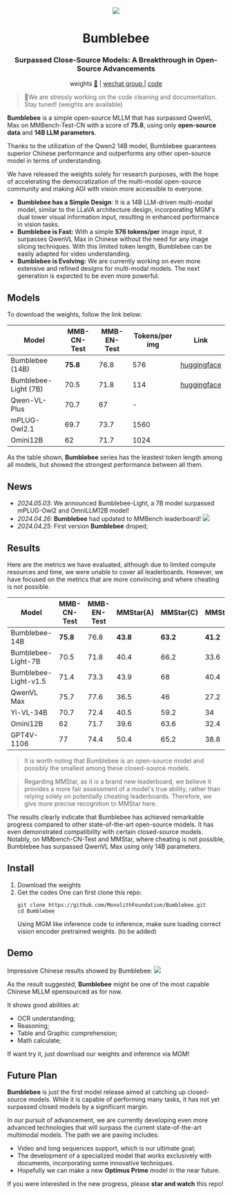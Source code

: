 <div align="center">
<img src="assets/a.png" />
<h1>Bumblebee</h1>
<h3>Surpassed Close-Source Models: A Breakthrough in Open-Source Advancements</h3>
<p align="center">
  weights  <a href="https://huggingface.co/MonolithFoundation/Bumblebee">🤗</a> | <a href="https://github.com/MonolithFoundation/Bumblebee/issues/1"> wechat group </a> | <a href="https://github.com/MonolithFoundation/Bumblebee"> code </a>
</p>

</div>

> 👷We are stressly working on the code cleaning and documentation. Stay tuned! (weights are available)

**Bumblebee** is a simple open-source MLLM that has surpassed QwenVL Max on MMBench-Test-CN with a score of **75.8**, using only **open-source data** and **14B LLM parameters**.

Thanks to the utilization of the Qwen2 14B model, Bumblebee guarantees superior Chinese performance and outperforms any other open-source model in terms of understanding.

We have released the weights solely for research purposes, with the hope of accelerating the democratization of the multi-modal open-source community and making AGI with vision more accessible to everyone.

- **Bumblebee has a Simple Design**: It is a 14B LLM-driven multi-modal model, similar to the LLaVA architecture design, incorporating MGM's dual tower visual information input, resulting in enhanced performance in vision tasks.
- **Bumblebee is Fast:** With a simple **576 tokens/per** image input, it surpasses QwenVL Max in Chinese without the need for any image slicing techniques. With this limited token length, Bumblebee can be easily adapted for video understanding.
- **Bumblebee is Evolving:** We are currently working on even more extensive and refined designs for multi-modal models. The next generation is expected to be even more powerful.

## Models

To download the weights, follow the link below:

| Model                | MMB-CN-Test | MMB-EN-Test | Tokens/per img | Link                                                                     |
| -------------------- | ----------- | ----------- | -------------- | ------------------------------------------------------------------------ |
| Bumblebee (14B)      | **75.8**    | 76.8        | 576            | [huggingface](https://huggingface.co/MonolithFoundation/Bumblebee)       |
| Bumblebee-Light (7B) | 70.5        | 71.8        | 114            | [huggingface](https://huggingface.co/MonolithFoundation/Bumblebee-Light) |
| Qwen-VL-Plus         | 70.7        | 67          | -              |                                                                          |
| mPLUG-Owl2.1         | 69.7        | 73.7        | 1560           |                                                                          |
| Omini12B             | 62          | 71.7        | 1024           |                                                                          |

As the table shown, **Bumblebee** series has the leastest token length among all models, but showed the strongest performance between all them.

## News

- _2024.05.03_: We announced Bumblebee-Light, a 7B model surpassed mPLUG-Owl2 and OmniLLM12B model!
- _2024.04.26_: **Bumblebee** had updated to MMBench leaderboard!
  ![](assets/board.jpg)
- _2024.04.25_: First version **Bumblebee** droped;

## Results

Here are the metrics we have evaluated, although due to limited compute resources and time, we were unable to cover all leaderboards. However, we have focused on the metrics that are more convincing and where cheating is not possible.

| Model                | MMB-CN-Test | MMB-EN-Test | MMStar(A) | MMStar(C) | MMStar(F) |
| -------------------- | ----------- | ----------- | --------- | --------- | --------- |
| Bumblebee-14B        | **75.8**    | 76.8        | **43.8**  | **63.2**  | **41.2**  |
| Bumblebee-Light-7B   | 70.5        | 71.8        | 40.4      | 66.2      | 33.6      |
| Bumblebee-Light-v1.5 | 71.4        | 73.3        | 43.9      | 68        | 40.4      |
| QwenVL Max           | 75.7        | 77.6        | 36.5      | 46        | 27.2      |
| Yi-VL-34B            | 70.7        | 72.4        | 40.5      | 59.2      | 34        |
| Omini12B             | 62          | 71.7        | 39.6      | 63.6      | 32.4      |
| GPT4V-1106           | 77          | 74.4        | 50.4      | 65.2      | 38.8      |

> It is worth noting that Bumblebee is an open-source model and possibly the smallest among these closed-source models.

> Regarding MMStar, as it is a brand new leaderboard, we believe it provides a more fair assessment of a model's true ability, rather than relying solely on potentially cheating leaderboards. Therefore, we give more precise recognition to MMStar here.

The results clearly indicate that Bumblebee has achieved remarkable progress compared to other state-of-the-art open-source models. It has even demonstrated compatibility with certain closed-source models. Notably, on MMbench-CN-Test and MMStar, where cheating is not possible, Bumblebee has surpassed QwenVL Max using only 14B parameters.

## Install

1. Download the weights
2. Get the codes
   One can first clone this repo:
   ```
   git clone https://github.com/MonolithFoundation/Bumblebee.git
   cd Bumblebee
   ```
   Using MGM like inference code to inference, make sure loading correct vision encoder pretrained weights. (to be added)

## Demo

Impressive Chinese results showed by Bumblebee:
![](assets/res.webp)

As the result suggested, **Bumblebee** might be one of the most capable Chinese MLLM opensourced as for now.

It shows good abilities at:

- OCR understanding;
- Reasoning;
- Table and Graphic comprehension;
- Math calculate;

If want try it, just download our weights and inference via MGM!

## Future Plan

**Bumblebee** is just the first model release aimed at catching up closed-source models. While it is capable of performing many tasks, it has not yet surpassed closed models by a significant margin.

In our pursuit of advancement, we are currently developing even more advanced technologies that will surpass the current state-of-the-art multimodal models. The path we are paving includes:

- Video and long sequences support, which is our ultimate goal;
- The development of a specialized model that works exclusively with documents, incorporating some innovative techniques.
- Hopefully we can make a new **Optimus Prime** model in the near future.

If you were interested in the new progress, please **star and watch** this repo!
